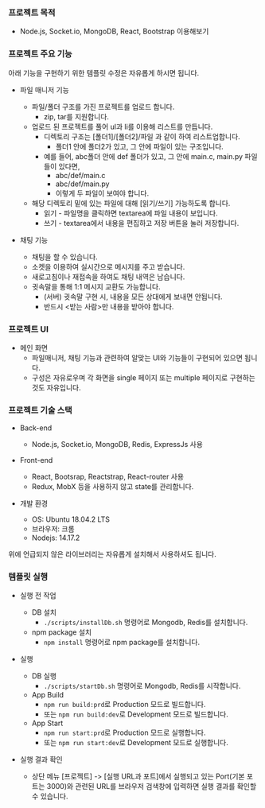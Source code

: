 ### 프로젝트 목적
- Node.js, Socket.io, MongoDB, React, Bootstrap 이용해보기

### 프로젝트 주요 기능
아래 기능을 구현하기 위한 템플릿 수정은 자유롭게 하시면 됩니다.
- 파일 매니저 기능
  - 파일/폴더 구조를 가진 프로젝트를 업로드 합니다.
    - zip, tar를 지원합니다.
  - 업로드 된 프로젝트를 풀어 ul과 li를 이용해 리스트를 만듭니다.
    - 디렉토리 구조는 [폴더1]/[폴더2]/파일 과 같이 하여 리스트업합니다.
      - 폴더1 안에 폴더2가 있고, 그 안에 파일이 있는 구조입니다.
    - 예를 들어, abc폴더 안에 def 폴더가 있고, 그 안에 main.c, main.py 파일들이 있다면,
      - abc/def/main.c
      - abc/def/main.py
      - 이렇게 두 파일이 보여야 합니다.
  - 해당 디렉토리 밑에 있는 파일에 대해 [읽기/쓰기] 가능하도록 합니다.
    - 읽기 - 파일명을 클릭하면 textarea에 파일 내용이 보입니다.
    - 쓰기 -  textarea에서 내용을 편집하고 저장 버튼을 눌러 저장합니다.
	
- 채팅 기능
  - 채팅을 할 수 있습니다.
  - 소켓을 이용하여 실시간으로 메시지를 주고 받습니다.
  - 새로고침이나 재접속을 하여도 채팅 내역은 남습니다.
  - 귓속말을 통해 1:1 메시지 교환도 가능합니다.
    - (서버) 귓속말 구현 시, 내용을 모든 상대에게 보내면 안됩니다. 
    - 반드시 <받는 사람>만 내용을 받아야 합니다.
	
### 프로젝트 UI
- 메인 화면
  - 파일매니저, 채팅 기능과 관련하여 알맞는 UI와 기능들이 구현되어 있으면 됩니다.
  - 구성은 자유로우며 각 화면을 single 페이지 또는 multiple 페이지로 구현하는 것도 자유입니다.

### 프로젝트 기술 스택
- Back-end
  - Node.js, Socket.io, MongoDB, Redis, ExpressJs 사용
  
- Front-end
  - React, Bootsrap, Reactstrap, React-router 사용
  - Redux, MobX 등을 사용하지 않고 state를 관리합니다.
  
- 개발 환경
  - OS: Ubuntu 18.04.2 LTS
  - 브라우저: 크롬
  - Nodejs: 14.17.2

위에 언급되지 않은 라이브러리는 자유롭게 설치해서 사용하셔도 됩니다.
  
### 템플릿 실행
- 실행 전 작업
  - DB 설치
    - `./scripts/installDb.sh` 명령어로 Mongodb, Redis를 설치합니다.
  - npm package 설치
    - `npm install` 명령어로 npm package를 설치합니다.
	
- 실행
  - DB 실행
    - `./scripts/startDb.sh` 명령어로 Mongodb, Redis를 시작합니다.
  - App Build
    - `npm run build:prd`로 Production 모드로 빌드합니다.
    - 또는 `npm run build:dev`로 Development 모드로 빌드합니다.
  - App Start
    - `npm run start:prd`로 Production 모드로 실행합니다.
    - 또는 `npm run start:dev`로 Development 모드로 실행합니다.

- 실행 결과 확인
  - 상단 메뉴 [프로젝트] -> [실행 URL과 포트]에서 실행되고 있는 Port(기본 포트는 3000)와 관련된 URL를 브라우저 검색창에 입력하면 실행 결과를 확인할 수 있습니다.
  

